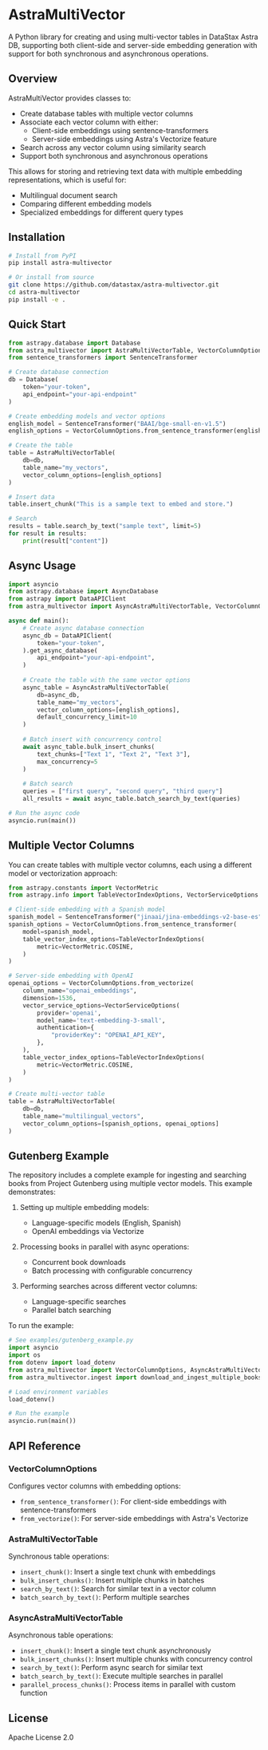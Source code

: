 # AstraMultiVector

A Python library for creating and using multi-vector tables in DataStax Astra DB, supporting both client-side and server-side embedding generation with support for both synchronous and asynchronous operations.

## Overview

AstraMultiVector provides classes to:
- Create database tables with multiple vector columns
- Associate each vector column with either:
  - Client-side embeddings using sentence-transformers
  - Server-side embeddings using Astra's Vectorize feature
- Search across any vector column using similarity search
- Support both synchronous and asynchronous operations

This allows for storing and retrieving text data with multiple embedding representations, which is useful for:
- Multilingual document search
- Comparing different embedding models
- Specialized embeddings for different query types

## Installation

```bash
# Install from PyPI
pip install astra-multivector

# Or install from source
git clone https://github.com/datastax/astra-multivector.git
cd astra-multivector
pip install -e .
```

## Quick Start

```python
from astrapy.database import Database
from astra_multivector import AstraMultiVectorTable, VectorColumnOptions
from sentence_transformers import SentenceTransformer

# Create database connection
db = Database(
    token="your-token",
    api_endpoint="your-api-endpoint"
)

# Create embedding models and vector options
english_model = SentenceTransformer("BAAI/bge-small-en-v1.5")
english_options = VectorColumnOptions.from_sentence_transformer(english_model)

# Create the table
table = AstraMultiVectorTable(
    db=db,
    table_name="my_vectors",
    vector_column_options=[english_options]
)

# Insert data
table.insert_chunk("This is a sample text to embed and store.")

# Search
results = table.search_by_text("sample text", limit=5)
for result in results:
    print(result["content"])
```

## Async Usage

```python
import asyncio
from astrapy.database import AsyncDatabase
from astrapy import DataAPIClient
from astra_multivector import AsyncAstraMultiVectorTable, VectorColumnOptions

async def main():
    # Create async database connection
    async_db = DataAPIClient(
        token="your-token",
    ).get_async_database(
        api_endpoint="your-api-endpoint",
    )
    
    # Create the table with the same vector options
    async_table = AsyncAstraMultiVectorTable(
        db=async_db,
        table_name="my_vectors",
        vector_column_options=[english_options],
        default_concurrency_limit=10
    )
    
    # Batch insert with concurrency control
    await async_table.bulk_insert_chunks(
        text_chunks=["Text 1", "Text 2", "Text 3"],
        max_concurrency=5
    )
    
    # Batch search
    queries = ["first query", "second query", "third query"]
    all_results = await async_table.batch_search_by_text(queries)

# Run the async code
asyncio.run(main())
```

## Multiple Vector Columns

You can create tables with multiple vector columns, each using a different model or vectorization approach:

```python
from astrapy.constants import VectorMetric
from astrapy.info import TableVectorIndexOptions, VectorServiceOptions

# Client-side embedding with a Spanish model
spanish_model = SentenceTransformer("jinaai/jina-embeddings-v2-base-es")
spanish_options = VectorColumnOptions.from_sentence_transformer(
    model=spanish_model,
    table_vector_index_options=TableVectorIndexOptions(
        metric=VectorMetric.COSINE,
    )
)

# Server-side embedding with OpenAI
openai_options = VectorColumnOptions.from_vectorize(
    column_name="openai_embeddings",
    dimension=1536,
    vector_service_options=VectorServiceOptions(
        provider='openai',
        model_name='text-embedding-3-small',
        authentication={
            "providerKey": "OPENAI_API_KEY",
        },
    ),
    table_vector_index_options=TableVectorIndexOptions(
        metric=VectorMetric.COSINE,
    )
)

# Create multi-vector table
table = AstraMultiVectorTable(
    db=db,
    table_name="multilingual_vectors",
    vector_column_options=[spanish_options, openai_options]
)
```

## Gutenberg Example

The repository includes a complete example for ingesting and searching books from Project Gutenberg using multiple vector models. This example demonstrates:

1. Setting up multiple embedding models:
   - Language-specific models (English, Spanish)
   - OpenAI embeddings via Vectorize

2. Processing books in parallel with async operations:
   - Concurrent book downloads
   - Batch processing with configurable concurrency

3. Performing searches across different vector columns:
   - Language-specific searches
   - Parallel batch searching

To run the example:

```python
# See examples/gutenberg_example.py
import asyncio
import os
from dotenv import load_dotenv
from astra_multivector import VectorColumnOptions, AsyncAstraMultiVectorTable
from astra_multivector.ingest import download_and_ingest_multiple_books

# Load environment variables
load_dotenv()

# Run the example
asyncio.run(main())
```

## API Reference

### VectorColumnOptions

Configures vector columns with embedding options:

- `from_sentence_transformer()`: For client-side embeddings with sentence-transformers
- `from_vectorize()`: For server-side embeddings with Astra's Vectorize

### AstraMultiVectorTable

Synchronous table operations:

- `insert_chunk()`: Insert a single text chunk with embeddings
- `bulk_insert_chunks()`: Insert multiple chunks in batches
- `search_by_text()`: Search for similar text in a vector column
- `batch_search_by_text()`: Perform multiple searches

### AsyncAstraMultiVectorTable

Asynchronous table operations:

- `insert_chunk()`: Insert a single text chunk asynchronously
- `bulk_insert_chunks()`: Insert multiple chunks with concurrency control
- `search_by_text()`: Perform async search for similar text
- `batch_search_by_text()`: Execute multiple searches in parallel
- `parallel_process_chunks()`: Process items in parallel with custom function

## License

Apache License 2.0